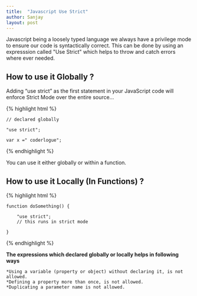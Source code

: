 ```yaml
---
title:  "Javascript Use Strict"
author: Sanjay
layout: post
---
```


Javascript being a loosely typed language we always have a privilege mode to ensure our code is syntactically correct.
This can be done by using  an expresssion called "Use Strict" which helps to throw and catch errors where ever needed.


<h2>How to use it Globally ?</h2>

Adding “use strict” as the first statement in your JavaScript code will enforce Strict Mode over the entire source…

{% highlight html %}

    // declared globally 
    
    "use strict";
    
    var x =" coderlogue";
    
{% endhighlight %}

You can use it either globally or within a function. 

<h2>How to use it Locally (In Functions) ?</h2>
{% highlight html %}

    function doSomething() {
    
        "use strict";
        // this runs in strict mode
        
    }
    
{% endhighlight %}


**The expressions which declared globally or locally  helps in following ways**

    *Using a variable (property or object) without declaring it, is not allowed.
    *Defining a property more than once, is not allowed.
    *Duplicating a parameter name is not allowed.
        

    
